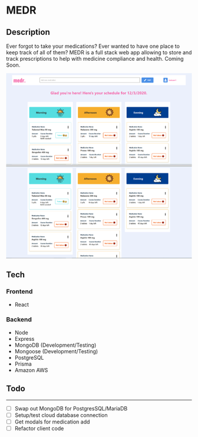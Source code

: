 # MEDR

## Description

Ever forgot to take your medications? Ever wanted to have one place to keep track of all of them? MEDR is a full stack web app allowing to store and track prescriptions to help with medicine compliance and health. Coming Soon.

![main ui](mainUI.png)
![better view of ui](fulluiview.png)

## Tech

### Frontend

- React

### Backend

- Node
- Express
- MongoDB (Development/Testing)
- Mongoose (Development/Testing)
- PostgreSQL
- Prisma
- Amazon AWS

## Todo

---

- [ ] Swap out MongoDB for PostgresSQL/MariaDB
- [ ] Setup/test cloud database connection
- [ ] Get modals for medication add
- [ ] Refactor client code
